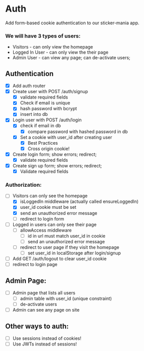 # Auth

Add form-based cookie authentication to our sticker-mania app.

### We will have 3 types of users:
* Visitors - can only view the homepage
* Logged In User - can only view the their page
* Admin User - can view any page; can de-activate users;

## Authentication
* [x] Add auth router
* [x] Create user with POST /auth/signup
	* [x] validate required fields
	* [x] Check if email is unique
	* [x] hash password with bcrypt
	* [x] insert into db
* [x] Login user with POST /auth/login
	* [x] check if email in db
		* [x] compare password with hashed password in db
  	* [x] Set a cookie with user_id after creating user
      * [x] Best Practices
      * [x] Cross origin cookie!
* [x] Create login form; show errors; redirect;
 	* [x] validate required fields
* [x] Create sign up form; show errors; redirect;
	* [x] Validate required fields

### Authorization:
* [ ] Visitors can only see the homepage
	* [x] isLoggedIn middleware (actually called ensureLoggedIn)
    * [x] user_id cookie must be set
    * [x] send an unauthorized error message
  * [ ] redirect to login form
* [ ] Logged in users can only see their page
  * [ ] allowAccess middleware
    * [ ] id in url must match user_id in cookie
    * [ ] send an unauthorized error message
  * [ ] redirect to user page if they visit the homepage
    * [ ] set user_id in localStorage after login/signup
* [ ] Add GET /auth/logout to clear user_id cookie
 * [ ] redirect to login page

## Admin Page:
* [ ] Admin page that lists all users
	* [ ] admin table with user_id (unique constraint)
	* [ ] de-activate users
* [ ] Admin can see any page on site

## Other ways to auth:
* [ ] Use sessions instead of cookies!
* [ ] Use JWTs instead of sessions!
